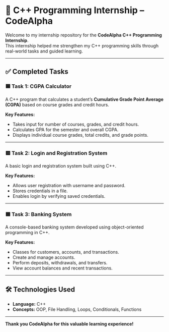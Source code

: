 # 📘 C++ Programming Internship – CodeAlpha

Welcome to my internship repository for the **CodeAlpha C++ Programming Internship**.  
This internship helped me strengthen my C++ programming skills through real-world tasks and guided learning.

---

## ✅ Completed Tasks

### 🟦 Task 1: CGPA Calculator
A C++ program that calculates a student’s **Cumulative Grade Point Average (CGPA)** based on course grades and credit hours.

**Key Features:**
- Takes input for number of courses, grades, and credit hours.
- Calculates GPA for the semester and overall CGPA.
- Displays individual course grades, total credits, and grade points.

---

### 🟨 Task 2: Login and Registration System
A basic login and registration system built using C++.

**Key Features:**
- Allows user registration with username and password.
- Stores credentials in a file.
- Enables login by verifying saved credentials.

---

### 🟩 Task 3: Banking System
A console-based banking system developed using object-oriented programming in C++.

**Key Features:**
- Classes for customers, accounts, and transactions.
- Create and manage accounts.
- Perform deposits, withdrawals, and transfers.
- View account balances and recent transactions.

---


## 🛠 Technologies Used

- **Language:** C++
- **Concepts:** OOP, File Handling, Loops, Conditionals, Functions

---

**Thank you CodeAlpha for this valuable learning experience!**
